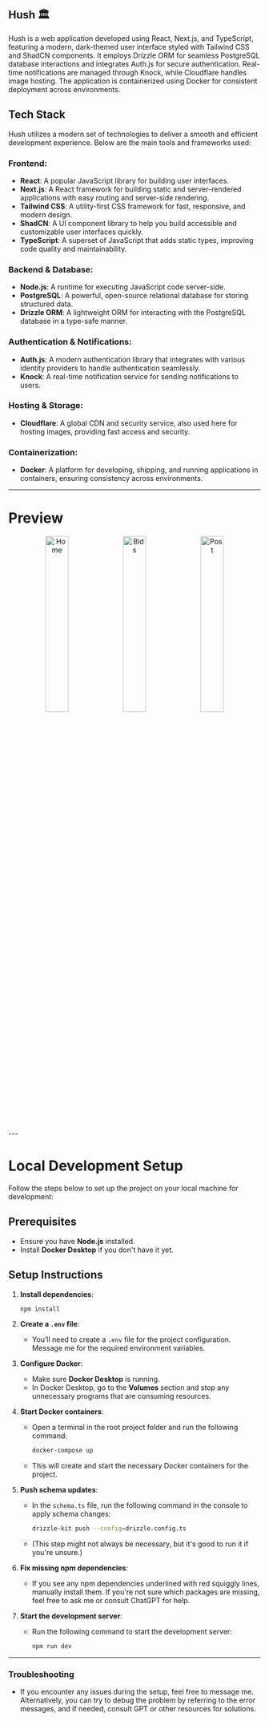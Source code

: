 ## Hush 🏛️
Hush is a web application developed using React, Next.js, and TypeScript, featuring a modern, dark-themed user interface styled with Tailwind CSS and ShadCN components. It employs Drizzle ORM for seamless PostgreSQL database interactions and integrates Auth.js for secure authentication. Real-time notifications are managed through Knock, while Cloudflare handles image hosting. The application is containerized using Docker for consistent deployment across environments.

## Tech Stack

Hush utilizes a modern set of technologies to deliver a smooth and efficient development experience. Below are the main tools and frameworks used:

### Frontend:
- **React**: A popular JavaScript library for building user interfaces.
- **Next.js**: A React framework for building static and server-rendered applications with easy routing and server-side rendering.
- **Tailwind CSS**: A utility-first CSS framework for fast, responsive, and modern design.
- **ShadCN**: A UI component library to help you build accessible and customizable user interfaces quickly.
- **TypeScript**: A superset of JavaScript that adds static types, improving code quality and maintainability.

### Backend & Database:
- **Node.js**: A runtime for executing JavaScript code server-side.
- **PostgreSQL**: A powerful, open-source relational database for storing structured data.
- **Drizzle ORM**: A lightweight ORM for interacting with the PostgreSQL database in a type-safe manner.

### Authentication & Notifications:
- **Auth.js**: A modern authentication library that integrates with various identity providers to handle authentication seamlessly.
- **Knock**: A real-time notification service for sending notifications to users.

### Hosting & Storage:
- **Cloudflare**: A global CDN and security service, also used here for hosting images, providing fast access and security.

### Containerization:
- **Docker**: A platform for developing, shipping, and running applications in containers, ensuring consistency across environments.

---
# Preview

<p align="center">
  <img src="https://github.com/user-attachments/assets/a9d677c8-b5b7-4ccd-97f8-6b522d0bf8f9" alt="Home" width="30%">
  <img src="https://github.com/user-attachments/assets/91c6ac5f-a1f1-4714-9e54-a22a943b80b6" alt="Bids" width="30%">
  <img src="https://github.com/user-attachments/assets/32a6d517-9292-4097-a133-2fe7be4672ba" alt="Post" width="30%">
</p>
---

# Local Development Setup
Follow the steps below to set up the project on your local machine for development:

## Prerequisites
- Ensure you have **Node.js** installed.
- Install **Docker Desktop** if you don't have it yet.

## Setup Instructions
1. **Install dependencies**:
   ```bash
   npm install
   ```
2. **Create a `.env` file**:
   - You’ll need to create a `.env` file for the project configuration. Message me for the required environment variables.

3. **Configure Docker**:
   - Make sure **Docker Desktop** is running.
   - In Docker Desktop, go to the **Volumes** section and stop any unnecessary programs that are consuming resources.
4. **Start Docker containers**:
   - Open a terminal in the root project folder and run the following command:
     ```bash
     docker-compose up
     ```
   - This will create and start the necessary Docker containers for the project.
5. **Push schema updates**:
   - In the `schema.ts` file, run the following command in the console to apply schema changes:
     ```bash
     drizzle-kit push --config=drizzle.config.ts
     ```
   - (This step might not always be necessary, but it's good to run it if you're unsure.)
6. **Fix missing npm dependencies**:
   - If you see any npm dependencies underlined with red squiggly lines, manually install them. If you're not sure which packages are missing, feel free to ask me or consult ChatGPT for help.
7. **Start the development server**:
   - Run the following command to start the development server:
     ```bash
     npm run dev
     ```

---

### Troubleshooting

- If you encounter any issues during the setup, feel free to message me. Alternatively, you can try to debug the problem by referring to the error messages, and if needed, consult GPT or other resources for solutions.
